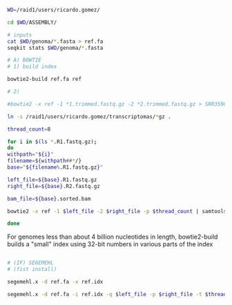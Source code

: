 ```bash
WD=/raid1/users/ricardo.gomez/

cd $WD/ASSEMBLY/

# inputs
cat $WD/genoma/*.fasta > ref.fa
seqkit stats $WD/genoma/*.fasta

# A) BOWTIE
# 1) build index

bowtie2-build ref.fa ref

# 2) 

#bowtie2 -x ref -1 *1.trimmed.fastq.gz -2 *2.trimmed.fastq.gz > SRR359063.bt2.sam

ln -s /raid1/users/ricardo.gomez/transcriptomas/*gz .

thread_count=8

for i in $(ls *.R1.fastq.gz);
do
withpath="${i}"
filename=${withpath##*/}
base="${filename%.R1.fastq.gz}"

left_file=${base}.R1.fastq.gz
right_file=${base}.R2.fastq.gz

bam_file=${base}.sorted.bam

bowtie2 -x ref -1 $left_file -2 $right_file -p $thread_count | samtools view -@ $thread_count -F 4 -S -b | samtools sort -@ $thread_count -n -o $bam_file

done

```

For genomes less than about 4 billion nucleotides in length, bowtie2-build builds a "small" index using 32-bit numbers in various parts of the index

```bash

# (IF) SEGEMEHL
# (fist install)

segemehl.x -d ref.fa -x ref.idx

segemehl.x -d ref.fa -i ref.idx -q $left_file -p $right_file -t $thread_count -S > ${base}.segemeh1.sam

```